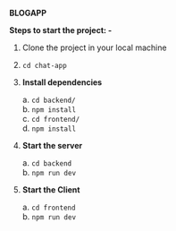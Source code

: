 **BLOGAPP**

**Steps to start the project: -**

1. Clone the project in your local machine
2. `cd chat-app`
3. **Install dependencies**

   a. `cd backend/` <br />
   b. `npm install` <br />
   c. `cd frontend/` <br />
   d. `npm install` <br />

5. **Start the server**

   a. `cd backend` <br />
   b. `npm run dev` <br />

6. **Start the Client**

   a. `cd frontend` <br />
   b. `npm run dev` <br />
   <br />
